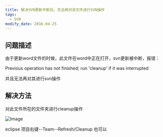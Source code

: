 ```yaml
---
title: 解决SVN更新中断后，无法再对该文件进行SVN操作
tags: 
  - SVN
modify_date: 2016-04-25
---
```


## 问题描述

由于更新word文件的时候，此文件在word中正在打开，svn更新被中断，报错：

Previous operation has not finished; run 'cleanup' if it was interrupted

并且无法再对其进行svn操作

<!--more-->

## 解决方法

对此文件所在的文件夹进行cleanup操作

![Image](https://oliver-blog.oss-cn-shenzhen.aliyuncs.com/202202281659864.png)

eclipse 项目右键--Team--Refresh/Cleanup 也可以
